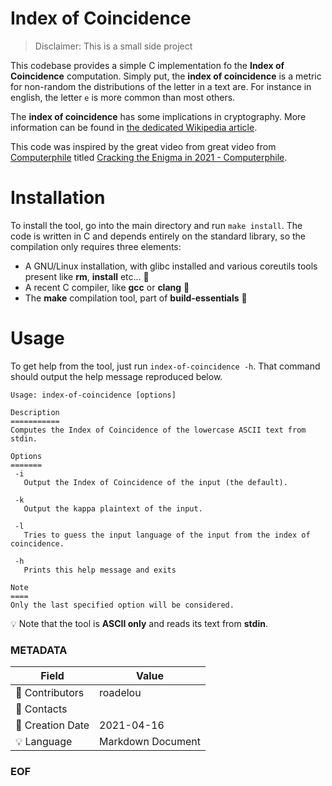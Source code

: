 # Index of Coincidence

> Disclaimer: This is a small side project

This codebase provides a simple C implementation fo the __Index of Coincidence__ computation. Simply put, the __index of coincidence__ is a metric for non-random the distributions of the letter in a text are. For instance in english, the letter `e` is more common than most others.

The __index of coincidence__ has some implications in cryptography. More information can be found in [the dedicated Wikipedia article](https://en.wikipedia.org/wiki/Index_of_coincidence).

This code was inspired by the great video from great video from [Computerphile](https://www.youtube.com/user/Computerphile) titled [Cracking the Enigma in 2021 - Computerphile](https://www.youtube.com/watch?v=RzWB5jL5RX0).

# Installation

To install the tool, go into the main directory and run `make install`. The code is written in C and depends entirely on the standard library, so the compilation only requires three elements:

 - A GNU/Linux installation, with glibc installed and various coreutils tools present like __rm__, __install__ etc... :penguin:
 - A recent C compiler, like __gcc__ or __clang__ :robot:
 - The __make__ compilation tool, part of __build-essentials__ :toolbox:

# Usage

To get help from the tool, just run `index-of-coincidence -h`. That command should output the help message reproduced below.

```
Usage: index-of-coincidence [options]

Description
===========
Computes the Index of Coincidence of the lowercase ASCII text from stdin.

Options
=======
 -i
   Output the Index of Coincidence of the input (the default).

 -k
   Output the kappa plaintext of the input.

 -l
   Tries to guess the input language of the input from the index of coincidence.

 -h
   Prints this help message and exits

Note
====
Only the last specified option will be considered.
```

:bulb: Note that the tool is __ASCII only__ and reads its text from __stdin__.

### METADATA

Field | Value
--- | ---
:pencil: Contributors | roadelou
:email: Contacts | 
:date: Creation Date | 2021-04-16
:bulb: Language | Markdown Document

### EOF
